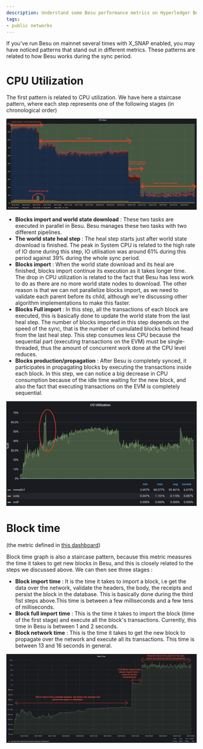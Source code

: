 ```yaml
---
description: Understand some Besu performance metrics on Hyperledger Besu
tags:
- public networks
---
```


If you've run Besu on mainnet several times with X_SNAP enabled, you may have noticed patterns that stand out in different metrics. These patterns are related to how Besu works during the sync period.

# CPU Utilization

The first pattern is related to CPU utilization. We have here a staircase pattern, where each step represents one of the following stages (in chronological order)

![CPU utilization pattern](../../images/besu-cpu-pattern-during-sync.png)

- **Blocks import and world state download** : These two tasks are executed in parallel in Besu. Besu manages these two tasks with two different pipelines.
- **The world state heal step** : The heal step starts just after world state download is finished. The peak in System CPU is related to the high rate of IO done during this step, IO utilisation was around 61% during this period against 39% during the whole sync period.
- **Blocks import** : When the world state download and its heal are finished, blocks import continue its execution as it takes longer time. The drop in CPU utilization is related to the fact that Besu has less work to do as there are no more world state nodes to download. The other reason is that we can not parallelize blocks import, as we need to validate each parent before its child, although we're discussing other algorithm implementations to make this faster.
- **Blocks Full import** : In this step, all the transactions of each block are executed, this is basically done to update the world state from the last heal step. The number of blocks imported in this step depends on the speed of the sync, that is the number of cumulated blocks behind head from the last heal step. This step consumes less CPU because the sequential part (executing transactions on the EVM) must be single-threaded, thus the amount of concurrent work done at the CPU level reduces.
- **Blocks production/propagation** : After Besu is completely synced, it participates in propagating blocks by executing the transactions inside each block. In this step, we can notice a big decrease in CPU consumption because of the idle time waiting for the new block, and also the fact that executing transactions on the EVM is completely sequential.


![io utilization](../../images/io-utilization.png)

# Block time
(the metric defined in [this dashboard](https://grafana.com/grafana/dashboards/16455-besu-full/))

Block time graph is also a staircase pattern, because this metric measures the time it takes to get new blocks in Besu, and this is closely related to the steps we discussed above. We can then see three stages :

- **Block import time** : It is the time it takes to import a block, i.e get the data over the network, validate the headers, the body, the receipts and persist the block in the database. This is basically done during the third fist steps above.This time is between a few milliseconds and a few tens of milliseconds.
- **Block full import time** : This is the time it takes to import the block (time of the first stage) and execute all the block's transactions. Currently, this time in Besu is between 1 and 2 seconds.
- **Block network time** : This is the time it takes to get the new block to propagate over the network and execute all its transactions. This time is between 13 and 16 seconds in general.

![Block time](../../images/block-time.png)
